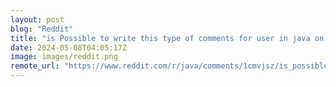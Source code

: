 ```yaml
---
layout: post
blog: "Reddit"
title: "is Possible to write this type of comments for user in java on IntelliJ IDE? if yes how?"
date: 2024-05-08T04:05:17Z
image: images/reddit.png
remote_url: "https://www.reddit.com/r/java/comments/1cmvjsz/is_possible_to_write_this_type_of_comments_for/"
---
```

